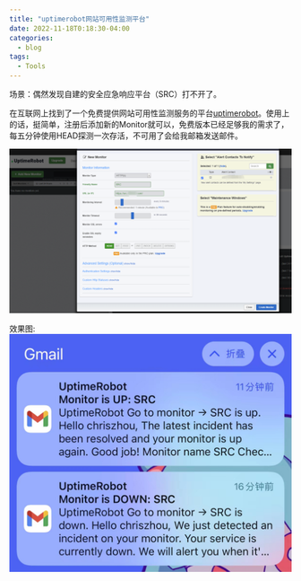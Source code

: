 ```yaml
---
title: "uptimerobot网站可用性监测平台"
date: 2022-11-18T0:18:30-04:00
categories:
  - blog
tags:
  - Tools
---
```


场景：偶然发现自建的安全应急响应平台（SRC）打不开了。

在互联网上找到了一个免费提供网站可用性监测服务的平台[uptimerobot](https://uptimerobot.com/)。使用上的话，挺简单，注册后添加新的Monitor就可以，免费版本已经足够我的需求了，每五分钟使用HEAD探测一次存活，不可用了会给我邮箱发送邮件。

![](../assets/images/20221118095335.png)

效果图:
![](../assets/images/20221118103154.jpg)
